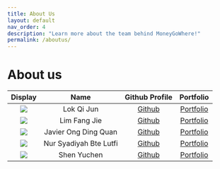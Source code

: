 ```yaml
---
title: About Us
layout: default
nav_order: 4
description: "Learn more about the team behind MoneyGoWhere!"
permalink: /aboutus/
---
```

# About us

|                       Display                       |          Name          |             Github Profile              |            Portfolio            |
|:---------------------------------------------------:|:----------------------:|:---------------------------------------:|:-------------------------------:|
| ![](https://via.placeholder.com/100.png?text=Photo) |       Lok Qi Jun       |  [Github](https://github.com/LokQiJun)  |  [Portfolio](team/lokqijun.md)  |
| ![](https://via.placeholder.com/100.png?text=Photo) |      Lim Fang Jie      |   [Github](https://github.com/xzynos)   |   [Portfolio](team/xzynos.md)   |
| ![](https://via.placeholder.com/100.png?text=Photo) |  Javier Ong Ding Quan  |   [Github](https://github.com/jeyvia)   |   [Portfolio](team/jeyvia.md)   |
| ![](https://via.placeholder.com/100.png?text=Photo) | Nur Syadiyah Bte Lutfi | [Github](https://github.com/penguin-s)  | [Portfolio](team/penguin-s.md)  |
| ![](https://via.placeholder.com/100.png?text=Photo) |      Shen Yuchen       | [Github](https://github.com/yuu-chennn) | [Portfolio](team/yuu-chennn.md) |